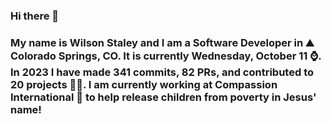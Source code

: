 ### Hi there 👋

### My name is Wilson Staley and I am a Software Developer in ⛰ Colorado Springs, CO.  It is currently Wednesday, October 11 ⌚. In 2023 I have made 341 commits, 82 PRs, and contributed to 20 projects 👨‍💻. I am currently working at Compassion International 🏢 to help release children from poverty in Jesus' name!